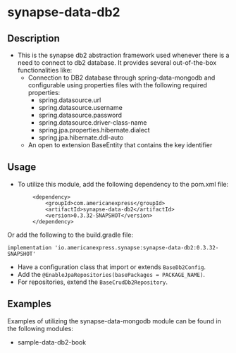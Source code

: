 # synapse-data-db2

## Description

- This is the synapse db2 abstraction framework used whenever there is a need to connect to
  db2 database. It provides several out-of-the-box functionalities like:
    - Connection to DB2 database through spring-data-mongodb and configurable 
  using properties files with the following required properties:
      - spring.datasource.url
      - spring.datasource.username
      - spring.datasource.password
      - spring.datasource.driver-class-name
      - spring.jpa.properties.hibernate.dialect
      - spring.jpa.hibernate.ddl-auto
  - An open to extension BaseEntity that contains the key identifier

## Usage
- To utilize this module, add the following dependency to the pom.xml file:
```
        <dependency>
            <groupId>com.americanexpress</groupId>
            <artifactId>synapse-data-db2</artifactId>
            <version>0.3.32-SNAPSHOT</version>
        </dependency>
```
Or add the following to the build.gradle file:
```
implementation 'io.americanexpress.synapse:synapse-data-db2:0.3.32-SNAPSHOT'
```
- Have a configuration class that import or extends `BaseDb2Config`.
- Add the `@EnableJpaRepositories(basePackages = PACKAGE_NAME)`.
- For repositories, extend the `BaseCrudDb2Repository`.


## Examples
Examples of utilizing the synapse-data-mongodb module can be found in the following modules:
- sample-data-db2-book

